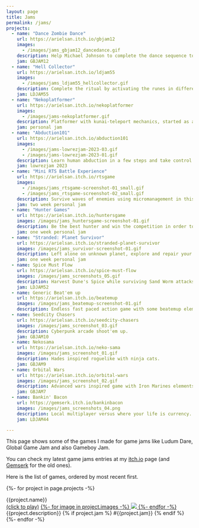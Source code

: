 ```yaml
---
layout: page
title: Jams
permalink: /jams/
projects:
  - name: "Dance Zombie Dance"
    url: https://arielsan.itch.io/gbjam12
    images: 
      - /images/jams_gbjam12_dancedance.gif
    description: Help Michael Johnson to complete the dance sequence to make the dancing zombies happy and don't eat him alive.
    jam: GBJAM12
  - name: "Hell Collector"
    url: https://arielsan.itch.io/ldjam55
    images: 
      - /images/jams_ldjam55_hellcollector.gif
    description: Complete the ritual by activating the runes in different sequences to invoke the hell spawns.
    jam: LDJAM55
  - name: "Nekoplatformer"
    url: https://arielsan.itch.io/nekoplatformer
    images: 
      - /images/jams-nekoplatformer.gif
    description: Platformer with kunai-teleport mechanics, started as a gameboy jam idea.
    jam: personal jam
  - name: "Abduction101"
    url: https://arielsan.itch.io/abduction101
    images: 
      - /images/jams-lowrezjam-2023-03.gif
      - /images/jams-lowrezjam-2023-01.gif
    description: Learn human abduction in a few steps and take control of the planet. 
    jam: lowrezjam 2023
  - name: "Mini RTS Battle Experience"
    url: https://arielsan.itch.io/rtsgame
    images: 
      - /images/jams_rtsgame-screenshot-01_small.gif
      - /images/jams_rtsgame-screenshot-02_small.gif
    description: Survive waves of enemies using micromanagement in this minimalist RTS experience. 
    jam: two week personal jam
  - name: "Hunter Games"
    url: https://arielsan.itch.io/huntersgame
    images: /images/jams_huntersgame-screenshot-01.gif
    description: Be the best hunter and win the competition in order to save your tribe. 
    jam: one week personal jam
  - name: "Stranded: Planet Survivor"
    url: https://arielsan.itch.io/stranded-planet-survivor
    images: /images/jams_survivor-screenshot-01.gif
    description: Left alone on unknown planet, explore and repair your ship to return home.
    jam: one week personal jam
  - name: Spice Must Flow
    url: https://arielsan.itch.io/spice-must-flow
    images: /images/jams_screenshots_05.gif
    description: Harvest Dune's Spice while surviving Sand Worm attacks.
    jam: LDJAM52
  - name: Generic Beat'em up
    url: https://arielsan.itch.io/beatemup
    images: /images/jams_beatemup-screenshot-01.gif
    description: Endless fast paced action game with some beatemup elements. 
  - name: Seedcity Chasers
    url: https://arielsan.itch.io/seedcity-chasers
    images: /images/jams_screenshot_03.gif
    description: Cyberpunk arcade shoot'em up.
    jam: GBJAM10
  - name: Nekosama
    url: https://arielsan.itch.io/neko-sama
    images: /images/jams_screenshot_01.gif
    description: Hades inspired roguelike with ninja cats.
    jam: GBJAM9
  - name: Orbital Wars
    url: https://arielsan.itch.io/orbital-wars
    images: /images/jams_screenshot_02.gif
    description: Advanced wars inspired game with Iron Marines elements as tribute.
    jam: GBJAM7
  - name: Bankin' Bacon
    url: https://gemserk.itch.io/bankinbacon
    images: /images/jams_screenshots_04.png
    description: Local multiplayer versus where your life is currency. Collect coins to survive while attacking coins to win. 
    jam: LDJAM44

---
```


This page shows some of the games I made for game jams like Ludum Dare, Global Game Jam and also Gameboy Jam.

You can check my latest game jams entries at my <a href="{{site.itchio_url}}">itch.io</a> page (and <a href="https://blog.gemserk.com/games/">Gemserk</a> for the old ones).

Here is the list of games, ordered by most recent first.

<p>

{%- for project in page.projects -%}
<div class="project">
    <div class="title">{{project.name}}</div>
    <a href="{{project.url}}">(click to play)</a>
    <a href="{{project.url}}">
      <span>
      {%- for image in project.images -%}
        <img src="{{image}}" />
      {%- endfor -%}
      </span>
    </a>
    <span>{{project.description}} {% if project.jam %} #{{project.jam}} {% endif %}</span>
</div>
{%- endfor -%}

</p>